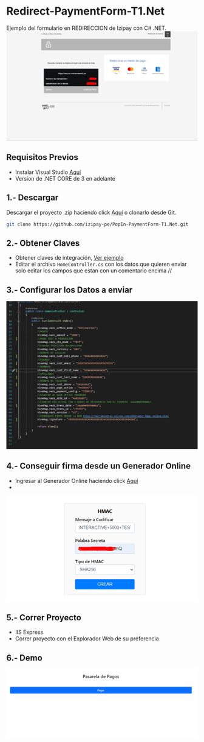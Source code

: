 # Redirect-PaymentForm-T1.Net

Ejemplo del formulario en REDIRECCION de Izipay con C# .NET.
![pagar](images/pagar.png)

## Requisitos Previos

* Instalar Visual Studio [Aquí](https://visualstudio.microsoft.com/es/)
* Version de .NET CORE de 3 en adelante

## 1.- Descargar
Descargar el proyecto .zip haciendo click [Aquí](https://github.com/izipay-pe/PopIn-PaymentForm-T1.Net/archive/refs/heads/main.zip) o clonarlo desde Git.
```sh
git clone https://github.com/izipay-pe/PopIn-PaymentForm-T1.Net.git
``` 

## 2.- Obtener Claves
* Obtener claves de integración, [Ver ejemplo](https://github.com/JunioratWork/Obtener_Credenciales#readme)
* Editar el archivo `HomeController.cs` con los datos que quieren enviar solo editar los campos que estan con un comentario encima //
 
## 3.- Configurar los Datos a enviar
![Claves](images/datos.png)

## 4.- Conseguir firma desde un Generador Online
* Ingresar al Generador Online haciendo click [Aquí](https://herramientas-online.com/generador-hmac-online.html)
* 
![Claves](images/generador.png)


## 5.- Correr Proyecto
* IIS Express
* Correr proyecto con el Explorador Web de su preferencia

## 6.- Demo
![demo](images/demo.png)
